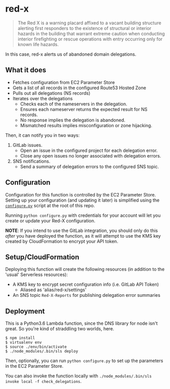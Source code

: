 red-x
=====

>The Red X is a warning placard affixed to a vacant building structure
alerting first responders to the existence of structural or interior hazards
in the building that warrant extreme caution when conducting interior
firefighting or rescue operations with entry occurring only for known life
hazards.

In this case, red-x alerts us of abandoned domain delegations.

## What it does

* Fetches configuration from EC2 Parameter Store
* Gets a list of all records in the configured Route53 Hosted Zone
* Pulls out all delegations (NS records)
* Iterates over the delegations
    * Checks each of the nameservers in the delegation.
    * Ensures each nameserver returns the expected result for NS records.
    * No response implies the delegation is abandoned.
    * Mismatched results implies misconfiguration or zone hijacking.

Then, it can notify you in two ways:
1. GitLab issues.
    * Open an issue in the configured project for each delegation error.
    * Close any open issues no longer associated with delegation errors.
2. SNS notifications.
    * Send a summary of delegation errors to the configured SNS topic.

## Configuration

Configuration for this function is controlled by the EC2 Parameter Store.
Setting up your configuration (and updating it later) is simplified using
the [`configure.py`](./configure.py) script at the root of this repo.

Running `python configure.py` with credentials for your account will let you
create or update your Red-X configuration.

**NOTE**: If you intend to use the GitLab integration, you should only do
this _after_ you have deployed the function, as it will attempt to use the KMS
key created by CloudFormation to encrypt your API token.

## Setup/CloudFormation

Deploying this function will create the following resources (in addition to
the 'usual' Serverless resources):

* A KMS key to encrypt secret configuration info (i.e. GitLab API Token)
    * Aliased as 'alias/red-x/settings'
* An SNS topic `Red-X-Reports` for publishing delegation error summaries

## Deployment

This is a Python3.6 Lambda function, since the DNS library for node isn't great.
So you're kind of straddling two worlds, here.

```
$ npm install
$ virtualenv env
$ source ./env/bin/activate
$ ./node_modules/.bin/sls deploy
```

Then, optionally, you can run `python configure.py` to set up the parameters in
the EC2 Parameter Store.

You can also invoke the function locally with `./node_modules/.bin/sls invoke local -f check_delegations`.
